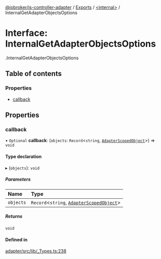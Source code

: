 [@iobroker/js-controller-adapter](../README.md) / [Exports](../modules.md) / [<internal\>](../modules/internal_.md) / InternalGetAdapterObjectsOptions

# Interface: InternalGetAdapterObjectsOptions

[<internal>](../modules/internal_.md).InternalGetAdapterObjectsOptions

## Table of contents

### Properties

- [callback](internal_.InternalGetAdapterObjectsOptions.md#callback)

## Properties

### callback

• `Optional` **callback**: (`objects`: `Record`<`string`, [`AdapterScopedObject`](../modules/internal_.md#adapterscopedobject)\>) => `void`

#### Type declaration

▸ (`objects`): `void`

##### Parameters

| Name | Type |
| :------ | :------ |
| `objects` | `Record`<`string`, [`AdapterScopedObject`](../modules/internal_.md#adapterscopedobject)\> |

##### Returns

`void`

#### Defined in

[adapter/src/lib/_Types.ts:238](https://github.com/ioBroker/ioBroker.js-controller/blob/ba81a916/packages/adapter/src/lib/_Types.ts#L238)
